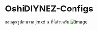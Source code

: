 # OshiDIYNEZ-Configs
ขอบคุณรูปภาพจาก jmxd ณ ที่นี้ด้วยครับ
![image](https://github.com/labdiynez/Kometa-Configs/assets/52117480/0790a4ef-c6b6-4467-b149-d428e1e0d0d9)
